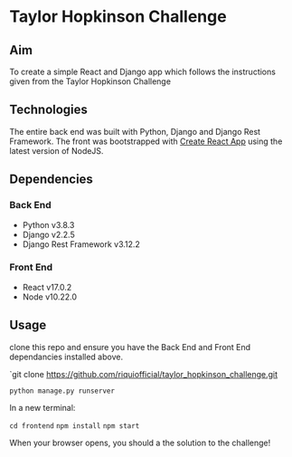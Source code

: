 # Taylor Hopkinson Challenge

## Aim

To create a simple React and Django app which follows the instructions given from the Taylor Hopkinson Challenge

## Technologies

The entire back end was built with Python, Django and Django Rest Framework. The front was bootstrapped with [Create React App](https://github.com/facebook/create-react-app) using the latest version of NodeJS.

## Dependencies

### Back End

- Python v3.8.3
- Django v2.2.5
- Django Rest Framework v3.12.2

### Front End

- React v17.0.2
- Node v10.22.0

## Usage

clone this repo and ensure you have the Back End and Front End dependancies installed above.

`git clone https://github.com/riquiofficial/taylor_hopkinson_challenge.git

`python manage.py runserver`

In a new terminal:

`cd frontend`
`npm install`
`npm start`

When your browser opens, you should a the solution to the challenge!
